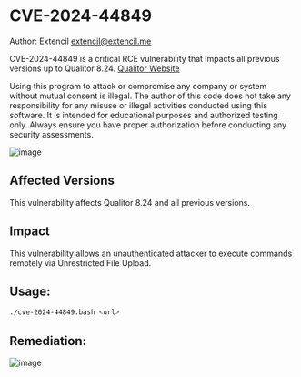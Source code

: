 # CVE-2024-44849
Author: Extencil <extencil@extencil.me>

CVE-2024-44849 is a critical RCE vulnerability that impacts all previous versions up to Qualitor 8.24. [Qualitor Website](https://www.qualitor.com.br/qualitor-itsm)

Using this program to attack or compromise any company or system without mutual consent is illegal. The author of this code does not take any responsibility for any misuse or illegal activities conducted using this software. It is intended for educational purposes and authorized testing only. Always ensure you have proper authorization before conducting any security assessments.

![image](https://github.com/user-attachments/assets/ef678bfc-1d54-45cb-87b9-b8ff48044ebd)

## Affected Versions

This vulnerability affects Qualitor 8.24 and all previous versions.

## Impact

This vulnerability allows an unauthenticated attacker to execute commands remotely via Unrestricted File Upload.

## Usage:
```bash
./cve-2024-44849.bash <url>
```
## Remediation:
![image](https://github.com/user-attachments/assets/5b4a8141-7d8b-4a20-85e5-7cfa60144a97)
